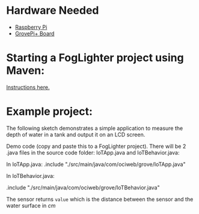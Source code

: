 # Hardware Needed
- [Raspberry Pi](https://www.raspberrypi.org/)
- [GrovePi+ Board](https://www.dexterindustries.com/shop/grovepi-board/)

# Starting a FogLighter project using Maven: 
[Instructions here.](https://github.com/oci-pronghorn/FogLighter/blob/master/README.md)
 
# Example project:
 
The following sketch demonstrates a simple application to measure the depth of water in a tank and output it on an LCD screen.

Demo code (copy and paste this to a FogLighter project). There will be 2 .java files in the source code folder: IoTApp.java and IoTBehavior.java:

In IoTApp.java:
.include "./src/main/java/com/ociweb/grove/IoTApp.java"

In IoTBehavior.java:

.include "./src/main/java/com/ociweb/grove/IoTBehavior.java"

The sensor returns ```value``` which is the distance between the sensor and the water surface in _cm_
 
 
 
 
 
 
